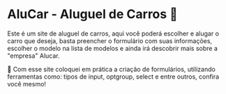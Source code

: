 # AluCar - Aluguel de Carros 🚗
Este é um site de aluguel de carros, aqui você poderá escolher e alugar o carro que deseja, basta preencher o formulário com suas informações, escolher o modelo na lista de modelos e ainda irá descobrir mais sobre a "empresa" Alucar.

🌌 Com esse site coloquei em prática a criação de formulários, utilizando ferramentas como: tipos de input, optgroup, select e entre outros, confira você mesmo!
